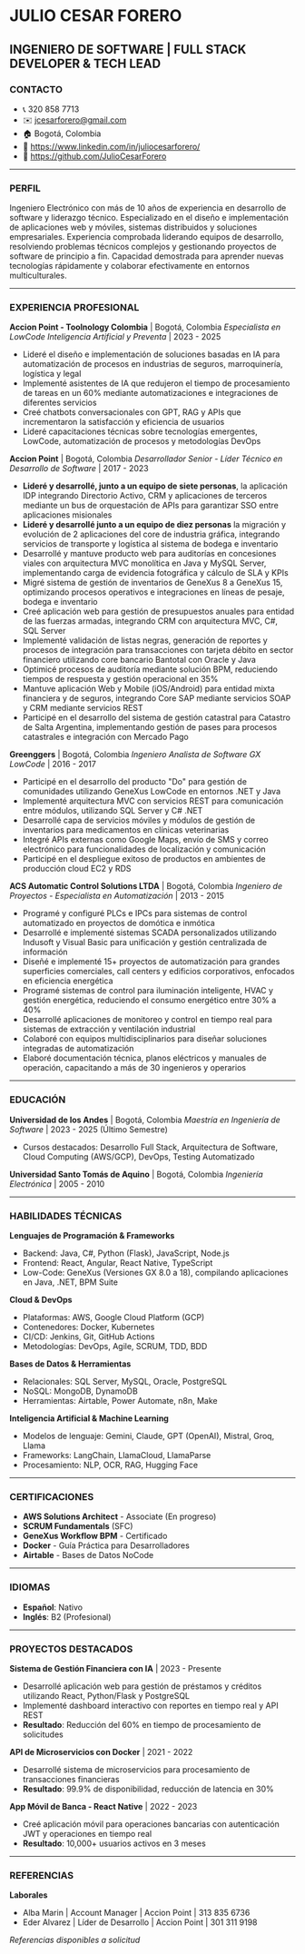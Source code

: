 # JULIO CESAR FORERO
## INGENIERO DE SOFTWARE | FULL STACK DEVELOPER & TECH LEAD

### CONTACTO

- 📞 320 858 7713
- ✉️ jcesarforero@gmail.com
- 🏠 Bogotá, Colombia
- 🔗 https://www.linkedin.com/in/juliocesarforero/
- 🐙 https://github.com/JulioCesarForero

---

### PERFIL

Ingeniero Electrónico con más de 10 años de experiencia en desarrollo de software y liderazgo técnico. Especializado en el diseño e implementación de aplicaciones web y móviles, sistemas distribuidos y soluciones empresariales. Experiencia comprobada liderando equipos de desarrollo, resolviendo problemas técnicos complejos y gestionando proyectos de software de principio a fin. Capacidad demostrada para aprender nuevas tecnologías rápidamente y colaborar efectivamente en entornos multiculturales.

---

### EXPERIENCIA PROFESIONAL

**Accion Point - Toolnology Colombia** | Bogotá, Colombia
*Especialista en LowCode Inteligencia Artificial y Preventa* | 2023 - 2025
- Lideré el diseño e implementación de soluciones basadas en IA para automatización de procesos en industrias de seguros, marroquinería, logística y legal
- Implementé asistentes de IA que redujeron el tiempo de procesamiento de tareas en un 60% mediante automatizaciones e integraciones de diferentes servicios
- Creé chatbots conversacionales con GPT, RAG y APIs que incrementaron la satisfacción y eficiencia de usuarios
- Lideré capacitaciones técnicas sobre tecnologías emergentes, LowCode, automatización de procesos y metodologías DevOps

**Accion Point** | Bogotá, Colombia
*Desarrollador Senior - Líder Técnico en Desarrollo de Software* | 2017 - 2023
- **Lideré y desarrollé, junto a un equipo de siete personas**, la aplicación IDP integrando Directorio Activo, CRM y aplicaciones de terceros mediante un bus de orquestación de APIs para garantizar SSO entre aplicaciones misionales
- **Lideré y desarrollé junto a un equipo de diez personas** la migración y evolución de 2 aplicaciones del core de industria gráfica, integrando servicios de transporte y logística al sistema de bodega e inventario
- Desarrollé y mantuve producto web para auditorías en concesiones viales con arquitectura MVC monolítica en Java y MySQL Server, implementando carga de evidencia fotográfica y cálculo de SLA y KPIs
- Migré sistema de gestión de inventarios de GeneXus 8 a GeneXus 15, optimizando procesos operativos e integraciones en líneas de pesaje, bodega e inventario
- Creé aplicación web para gestión de presupuestos anuales para entidad de las fuerzas armadas, integrando CRM con arquitectura MVC, C#, SQL Server
- Implementé validación de listas negras, generación de reportes y procesos de integración para transacciones con tarjeta débito en sector financiero utilizando core bancario Bantotal con Oracle y Java
- Optimicé procesos de auditoría mediante solución BPM, reduciendo tiempos de respuesta y gestión operacional en 35%
- Mantuve aplicación Web y Mobile (iOS/Android) para entidad mixta financiera y de seguros, integrando Core SAP mediante servicios SOAP y CRM mediante servicios REST
- Participé en el desarrollo del sistema de gestión catastral para Catastro de Salta Argentina, implementando gestión de pases para procesos catastrales e integración con Mercado Pago

**Greenggers** | Bogotá, Colombia
*Ingeniero Analista de Software GX LowCode* | 2016 - 2017
- Participé en el desarrollo del producto "Do" para gestión de comunidades utilizando GeneXus LowCode en entornos .NET y Java
- Implementé arquitectura MVC con servicios REST para comunicación entre módulos, utilizando SQL Server y C# .NET
- Desarrollé capa de servicios móviles y módulos de gestión de inventarios para medicamentos en clínicas veterinarias
- Integré APIs externas como Google Maps, envío de SMS y correo electrónico para funcionalidades de localización y comunicación
- Participé en el despliegue exitoso de productos en ambientes de producción cloud EC2 y RDS

**ACS Automatic Control Solutions LTDA** | Bogotá, Colombia
*Ingeniero de Proyectos - Especialista en Automatización* | 2013 - 2015
- Programé y configuré PLCs e IPCs para sistemas de control automatizado en proyectos de domótica e inmótica
- Desarrollé e implementé sistemas SCADA personalizados utilizando Indusoft y Visual Basic para unificación y gestión centralizada de información
- Diseñé e implementé 15+ proyectos de automatización para grandes superficies comerciales, call centers y edificios corporativos, enfocados en eficiencia energética
- Programé sistemas de control para iluminación inteligente, HVAC y gestión energética, reduciendo el consumo energético entre 30% a 40%
- Desarrollé aplicaciones de monitoreo y control en tiempo real para sistemas de extracción y ventilación industrial
- Colaboré con equipos multidisciplinarios para diseñar soluciones integradas de automatización
- Elaboré documentación técnica, planos eléctricos y manuales de operación, capacitando a más de 30 ingenieros y operarios

---

### EDUCACIÓN

**Universidad de los Andes** | Bogotá, Colombia
*Maestría en Ingeniería de Software* | 2023 - 2025 (Último Semestre)
- Cursos destacados: Desarrollo Full Stack, Arquitectura de Software, Cloud Computing (AWS/GCP), DevOps, Testing Automatizado

**Universidad Santo Tomás de Aquino** | Bogotá, Colombia
*Ingeniería Electrónica* | 2005 - 2010

---

### HABILIDADES TÉCNICAS

**Lenguajes de Programación & Frameworks**
- Backend: Java, C#, Python (Flask), JavaScript, Node.js
- Frontend: React, Angular, React Native, TypeScript
- Low-Code: GeneXus (Versiones GX 8.0 a 18), compilando aplicaciones en Java, .NET, BPM Suite

**Cloud & DevOps**
- Plataformas: AWS, Google Cloud Platform (GCP)
- Contenedores: Docker, Kubernetes
- CI/CD: Jenkins, Git, GitHub Actions
- Metodologías: DevOps, Agile, SCRUM, TDD, BDD

**Bases de Datos & Herramientas**
- Relacionales: SQL Server, MySQL, Oracle, PostgreSQL
- NoSQL: MongoDB, DynamoDB
- Herramientas: Airtable, Power Automate, n8n, Make

**Inteligencia Artificial & Machine Learning**
- Modelos de lenguaje: Gemini, Claude, GPT (OpenAI), Mistral, Groq, Llama
- Frameworks: LangChain, LlamaCloud, LlamaParse
- Procesamiento: NLP, OCR, RAG, Hugging Face

---

### CERTIFICACIONES

- **AWS Solutions Architect** - Associate (En progreso)
- **SCRUM Fundamentals** (SFC)
- **GeneXus Workflow BPM** - Certificado
- **Docker** - Guía Práctica para Desarrolladores
- **Airtable** - Bases de Datos NoCode

---

### IDIOMAS

- **Español**: Nativo
- **Inglés**: B2 (Profesional)

---

### PROYECTOS DESTACADOS

**Sistema de Gestión Financiera con IA** | 2023 - Presente
- Desarrollé aplicación web para gestión de préstamos y créditos utilizando React, Python/Flask y PostgreSQL
- Implementé dashboard interactivo con reportes en tiempo real y API REST
- **Resultado**: Reducción del 60% en tiempo de procesamiento de solicitudes

**API de Microservicios con Docker** | 2021 - 2022
- Desarrollé sistema de microservicios para procesamiento de transacciones financieras
- **Resultado**: 99.9% de disponibilidad, reducción de latencia en 30%

**App Móvil de Banca - React Native** | 2022 - 2023
- Creé aplicación móvil para operaciones bancarias con autenticación JWT y operaciones en tiempo real
- **Resultado**: 10,000+ usuarios activos en 3 meses

---

### REFERENCIAS

**Laborales**
- Alba Marin | Account Manager | Accion Point | 313 835 6736
- Eder Alvarez | Líder de Desarrollo | Accion Point | 301 311 9198

*Referencias disponibles a solicitud*
